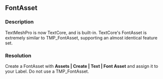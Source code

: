 ## FontAsset
### Description
TextMeshPro is now TextCore, and is built-in. TextCore's FontAsset is extremely similar to TMP_FontAsset, supporting an almost identical feature set. 

### Resolution
Create a FontAsset with **Assets | Create | Text | Font Asset** and assign it to your Label. Do not use a TMP_FontAsset.